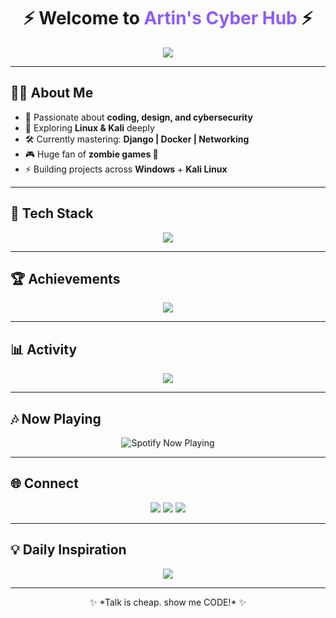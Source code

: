 <!-- HEADER -->
<h1 align="center">⚡ Welcome to <span style="color:#8B5CF6;">Artin's Cyber Hub</span> ⚡</h1>

<p align="center">
  <img src="https://readme-typing-svg.herokuapp.com?font=Fira+Code&weight=700&size=22&pause=1200&color=10B981&center=true&vCenter=true&width=600&lines=Cybersecurity+Explorer+%7C+Linux+Ninja;Django+%7C+Kotlin+%7C+Java+%7C+MySQL;Designer+%7C+Gamer+%7C+Creator;Always+Curious%2C+Always+Learning+%F0%9F%9A%80" />
</p>

---

## 🧑‍💻 About Me
- 🎯 Passionate about **coding, design, and cybersecurity**  
- 🐧 Exploring **Linux & Kali** deeply  
- 🛠 Currently mastering: **Django | Docker | Networking**  
- 🎮 Huge fan of **zombie games 🧟**  
- ⚡ Building projects across **Windows** + **Kali Linux**  

---

## 🚀 Tech Stack
<p align="center">
  <img src="https://skillicons.dev/icons?i=py,django,java,kotlin,mysql,mongodb,docker,html,css,linux,kali,git,github,idea,vscode,ps,ai,pr" />
</p>

---

## 🏆 Achievements
<p align="center">
  <img src="https://github-profile-trophy.vercel.app/?username=dxRtinxb&theme=onedark&column=6&margin-w=15&margin-h=15&no-frame=true" />
</p>

---

## 📊 Activity
<p align="center">
  <img src="https://github-readme-activity-graph.vercel.app/graph?username=dxRtinxb&theme=react-dark&hide_border=true&area=true" />
</p>

---

## 🎶 Now Playing
<p align="center">
  <img src="https://novatorem.vercel.app/api/spotify" alt="Spotify Now Playing" />
</p>

---

## 🌐 Connect
<p align="center">
  <a href="https://search.eitaa.com/?url=https://www.linkedin.com/in/artin-abbasi-69714a384?utm_source=share&amp;utm_campaign=share_via&amp;utm_content=profile&amp;utm_medium=android_app"><img src="https://img.shields.io/badge/LinkedIn-0A66C2?style=for-the-badge&logo=linkedin&logoColor=white" /></a>
  <a href="mailto:aabbassin@gmail.com"><img src="https://img.shields.io/badge/Gmail-EA4335?style=for-the-badge&logo=gmail&logoColor=white" /></a>
  <a href="https://www.instagram.com/artin_ab87/"><img src="https://img.shields.io/badge/Instagram-E4405F?style=for-the-badge&logo=instagram&logoColor=white" /></a>
  <!-- <a href="https://yourportfolio.com"><img src="https://img.shields.io/badge/Portfolio-111827?style=for-the-badge&logo=vercel&logoColor=white" /></a> -->
</p>

---

## 💡 Daily Inspiration
<p align="center">
  <img src="https://quotes-github-readme.vercel.app/api?type=horizontal&theme=dark" />
</p>

---

<p align="center">✨ *Talk is cheap. show me CODE!* ✨</p>
